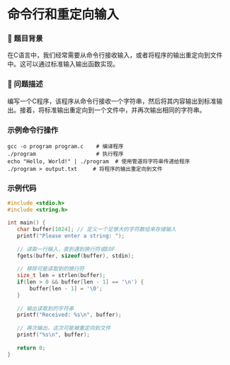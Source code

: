 # 命令行和重定向输入

### 📝 题目背景

在C语言中，我们经常需要从命令行接收输入，或者将程序的输出重定向到文件中。这可以通过标准输入输出函数实现。

### 🧩 问题描述

编写一个C程序，该程序从命令行接收一个字符串，然后将其内容输出到标准输出。接着，将标准输出重定向到一个文件中，并再次输出相同的字符串。

### 示例命令行操作

```shell
gcc -o program program.c    # 编译程序
./program                   # 执行程序
echo "Hello, World!" | ./program  # 使用管道将字符串传递给程序
./program > output.txt     # 将程序的输出重定向到文件
```

### 示例代码

 ```c
 #include <stdio.h>
#include <string.h>

int main() {
    char buffer[1024]; // 定义一个足够大的字符数组来存储输入
    printf("Please enter a string: ");
    
    // 读取一行输入，直到遇到换行符或EOF
    fgets(buffer, sizeof(buffer), stdin);
    
    // 移除可能读取到的换行符
    size_t len = strlen(buffer);
    if(len > 0 && buffer[len - 1] == '\n') {
        buffer[len - 1] = '\0';
    }
    
    // 输出读取到的字符串
    printf("Received: %s\n", buffer);
    
    // 再次输出，这次可能被重定向到文件
    printf("%s\n", buffer);
    
    return 0;
}
```
